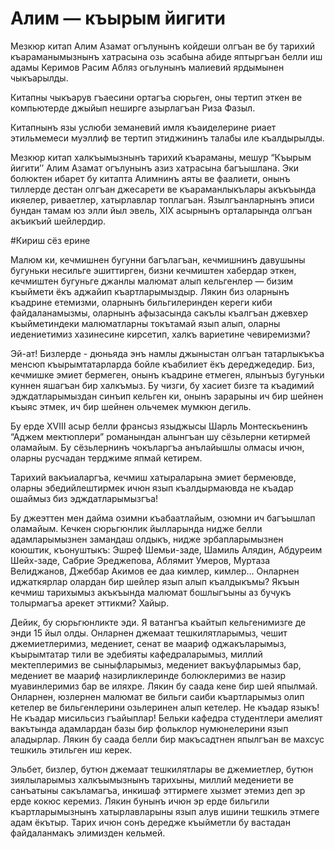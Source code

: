 # Алим — къырым йигити

Мезкюр китап Алим Азамат огълунынъ койдеши олгъан ве бу тарихий къараманымызнынъ хатрасына озь эсабына абиде яптыргъан белли иш адамы Керимов Расим Абляз огьлунынъ малиевий ярдымынен чыкъарылды.

Китапны чыкъарув гъаесини ортагъа сюрьген, оны тертип эткен ве компьютерде джыйып неширге азырлагъан Риза Фазыл.

Китапнынъ язы услюби земаневий имля къаиделерине риает этильмемеси муэллиф ве тертип этиджининъ талабы иле къалдырылды.

Мезкюр китап халкъымызнынъ тарихий къараманы, мешур “Къырым йигити’’ Алим Азамат огълунынъ азиз хатрасына багъышлана. Эки болюктен ибарет бу китапта Алимнинъ аяты ве фаалиети, онынъ тиллерде дестан олгъан джесарети ве къараманлыкълары акъкъында икяелер, риваетлер, хатырлавлар топлагъан. Язылгъанларнынъ эписи бундан тамам юз элли йыл эвель, XIX асырнынъ орталарында олгъан акъикъий шейлердир.

#Кириш сёз ерине

Малюм ки, кечмишнен бугунни багълагъан, кечмишнинъ давушыны бугуньки несильге эшиттирген, бизни кечмиштен хабердар эткен, кечмиштен бугуньге джанлы малюмат алып кельгенлер — бизим къыймети ёкъ аджайип къартларымыздыр. Лякин биз оларнынъ къадрине етемизми, оларнынъ бильгилеринден кереги киби файдаланамызмы, оларнынъ афызасында сакълы къалгъан джевхер къыйметиндеки малюматларны токътамай язып алып, оларны иедениетимиз хазинесине кирсетип, халкъ вариетине чевиремизми?

Эй-ат! Бизлерде - дюньяда энъ намлы джыныстан олгъан татарлыкъкъа менсюп къырымтатарларда бойле къабилиет ёкъ дереджедедир. Биз, кечмишке эмиет бермеген, онынъ къадрине етмеген, ялынъыз бугуньки куннен яшагъан бир халкъмыз. Бу чизги, бу хасиет бизге та къадимий эдждатларымыздан синъип кельген ки, онынъ зарарыны ич бир шейнен къыяс этмек, ич бир шейнен ольчемек мумкюн дегиль.

Бу ерде XVIII асыр белли франсыз языджысы Шарль Монтескьенинъ “Аджем мектюплери” романындан алынгъан шу сёзьлерни кетирмей оламайым. Бу сёзьлернинъ чокъларгъа анълайышлы олмасы ичюн, оларны русчадан терджиме япмай кетирем.

Тарихий вакъиаларгъа, кечмиш хатыраларына эмиет бермеювде, оларны эбедийлештирмек ичюн язып къалдырмаювда не къадар ошаймыз биз эдждатларымызгъа!

Бу джеэттен мен дайма озимни къабаатлайым, озюмни ич багъышлап оламайым. Кечкен сюрьгюнлик йылларында нидже белли адамларымызнен замандаш олдыкъ, нидже эрбапларымызнен коюштик, къонуштыкъ: Эшреф Шемьи-заде, Шамиль Алядин, Абдуреим Шейх-заде, Сабрие Эреджепова, Аблямит Умеров, Муртаза Велиджанов, Джеббар Акимов ее даа кимлер, кимлер... Онларнен иджаткярлар олардан бир шейлер язып алып къалдыкъмы? Якъын кечмиш тарихымыз акъкъында малюмат бошлыгъыны аз бучукъ толырмагъа арекет эттикми? Хайыр.

Дейик, бу сюрьгюнликте эди. Я ватангъа къайтып кельгенимизге де энди 15 йыл олды. Онларнен джемаат тешкилятларымыз, чешит джемиетлеримиз, медениет, сенат ве маариф оджакъларымыз, къырымтатар тили ве эдебияты кафедраларымыз, миллий мектеплеримиз ве сыныфларымыз, медениет вакъуфларымыз бар, медениет ве маариф назирликлеринде болюклеримиз ве назир муавинлеримиз бар ве иляхре. Лякин бу саада кене бир шей япылмай. Онларнен, юзлернен малюмат ве бильги саиби къартларымыз олип кетелер ве бильгенлерини озьлеринен алып кетелер. Не къадар языкъ! Не къадар мисильсиз гъайыплар! Бельки кафедра студентлери амелият вакътында адамлардан базы бир фольклор нумюнелерини язып аладырлар. Лякин бу саада белли бир макъсадтнен япылгъан ве махсус тешкиль этильген иш керек.

Эльбет, бизлер, бутюн джемаат тешкилятлары ве джемиетлер, бутюн зиялыларымыз халкъымызнынъ тарихыны, миллий медениети ве санъатыны сакъламагъа, инкишаф эттирмеге хызмет этемиз деп эр ерде кокюс керемиз. Лякин бунынъ ичюн эр ерде бильгили къартларымызнынъ хатырлавларыны язып алув ишини тешкиль этмеге адам ёкътыр. Тарих ичюн сонъ дередже къыйметли бу вастадан файдаланмакъ элимизден кельмей.

